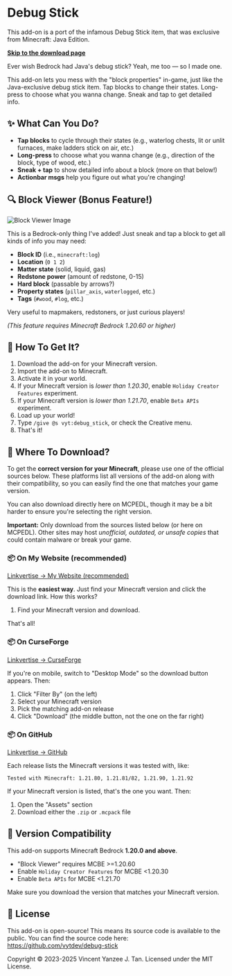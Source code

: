 # Debug Stick

This add-on is a port of the infamous Debug Stick item, that was
exclusive from Minecraft: Java Edition.

[**Skip to the download page**][lnk-website-dl]

Ever wish Bedrock had Java's debug stick? Yeah, me too &mdash; so I made one.

This add-on lets you mess with the "block properties" in-game, just like the
Java-exclusive debug stick item. Tap blocks to change their states. Long-press
to choose what you wanna change. Sneak and tap to get detailed info.

## ✨ What Can You Do?

- **Tap blocks** to cycle through their states (e.g., waterlog chests, lit
  or unlit furnaces, make ladders stick on air, etc.)
- **Long-press** to choose what you wanna change (e.g., direction of the
  block, type of wood, etc.)
- **Sneak + tap** to show detailed info about a block (more on that below!)
- **Actionbar msgs** help you figure out what you're changing!

## 🔍 Block Viewer (Bonus Feature!)

![Block Viewer Image][img-blk-viewer]

This is a Bedrock-only thing I've added! Just sneak and tap a block to get all
kinds of info you may need:

- **Block ID** (i.e., `minecraft:log`)
- **Location** (`0 1 2`)
- **Matter state** (solid, liquid, gas)
- **Redstone power** (amount of redstone, 0-15)
- **Hard block** (passable by arrows?)
- **Property states** (`pillar_axis`, `waterlogged`, etc.)
- **Tags** (`#wood`, `#log`, etc.)

Very useful to mapmakers, redstoners, or just curious players!

*(This feature requires Minecraft Bedrock 1.20.60 or higher)*

## 🎁 How To Get It?

1. Download the add-on for your Minecraft version.
2. Import the add-on to Minecraft.
3. Activate it in your world.
4. If your Minecraft version is *lower than 1.20.30*, enable
   `Holiday Creator Features` experiment.
5. If your Minecraft version is *lower than 1.21.70*, enable
   `Beta APIs` experiment.
6. Load up your world!
7. Type `/give @s vyt:debug_stick`, or check the Creative menu.
8. That's it!

## 📂 Where To Download?

To get the **correct version for your Minecraft**, please use one of the
official sources below. These platforms list all versions of the add-on
along with their compatibility, so you can easily find the one that matches
your game version.

You can also download directly here on MCPEDL, though it may be a bit
harder to ensure you're selecting the right version.

**Important:** Only download from the sources listed below (or here on
MCPEDL). Other sites may host *unofficial, outdated, or unsafe copies*
that could contain malware or break your game.

### 📦 On My Website (recommended)

[Linkvertise → My Website (recommended)][lnk-website-dl]

This is the **easiest way**. Just find your Minecraft version and click
the download link. How this works?

1. Find your Minecraft version and download.

That's all!

### 📦 On CurseForge

[Linkvertise → CurseForge][lnk-curseforge-dl]

If you're on mobile, switch to "Desktop Mode" so the download button
appears. Then:

1. Click "Filter By" (on the left)
2. Select your Minecraft version
3. Pick the matching add-on release
4. Click "Download" (the middle button, not the one on the far right)

### 📦 On GitHub

[Linkvertise → GitHub][lnk-github-dl]

Each release lists the Minecraft versions it was tested with, like:

`Tested with Minecraft: 1.21.80, 1.21.81/82, 1.21.90, 1.21.92`

If your Minecraft version is listed, that's the one you want. Then:

1. Open the "Assets" section
2. Download either the `.zip` or `.mcpack` file

## 🧱 Version Compatibility

This add-on supports Minecraft Bedrock **1.20.0 and above**.

- "Block Viewer" requires MCBE >=1.20.60
- Enable `Holiday Creator Features` for MCBE <1.20.30
- Enable `Beta APIs` for MCBE <1.21.70

Make sure you download the version that matches your Minecraft version.

## 📜 License

This add-on is open-source! This means its source code is available to the
public. You can find the source code here:
https://github.com/vytdev/debug-stick

Copyright &copy; 2023-2025 Vincent Yanzee J. Tan.
Licensed under the MIT License.


<!-- long links -->

[img-blk-viewer]: https://raw.github.com/vytdev/debug-stick/master/doc/img1.jpeg

[lnk-website-dl]: https://direct-link.net/1373084/EMeQm1IBE4wK
[lnk-curseforge-dl]: https://link-hub.net/1373084/Ac5n1vWxuSms
[lnk-github-dl]: https://direct-link.net/1373084/hhcQIngXp7Fc
